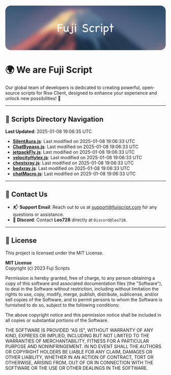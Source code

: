![Banner](.github/b.webp)

# 🌍 **We are Fuji Script**

Our global team of developers is dedicated to creating powerful, open-source scripts for Rise Client, designed to enhance your experience and unlock new possibilities! 🌟

---
<!-- SCRIPTS_NAVIGATION_START -->
## 📂 **Scripts Directory Navigation**

**Last Updated**: 2025-01-08 19:06:35 UTC

- **[SilentAura.js](scripts/SilentAura.js)**: Last modified on 2025-01-08 19:06:33 UTC
- **[ChatBypass.js](scripts/ChatBypass.js)**: Last modified on 2025-01-08 19:06:33 UTC
- **[jetpackFly.js](scripts/jetpackFly.js)**: Last modified on 2025-01-08 19:06:33 UTC
- **[velocityHylex.js](scripts/velocityHylex.js)**: Last modified on 2025-01-08 19:06:33 UTC
- **[chestxray.js](scripts/chestxray.js)**: Last modified on 2025-01-08 19:06:33 UTC
- **[bedxray.js](scripts/bedxray.js)**: Last modified on 2025-01-08 19:06:33 UTC
- **[chatMacro.js](scripts/chatMacro.js)**: Last modified on 2025-01-08 19:06:33 UTC

<!-- SCRIPTS_NAVIGATION_END -->

---

## 💬 **Contact Us**  
- 📬 **Support Email**: Reach out to us at [support@fujiscript.com](mailto:support@fujiscript.com) for any questions or assistance.  
- 💬 **Discord**: Contact **Leo728** directly at `Discord@leo728`.

---

## 📜 **License**

This project is licensed under the MIT License.  

**MIT License**  
Copyright (c) 2023 Fuji Scripts  

Permission is hereby granted, free of charge, to any person obtaining a copy of this software and associated documentation files (the "Software"), to deal in the Software without restriction, including without limitation the rights to use, copy, modify, merge, publish, distribute, sublicense, and/or sell copies of the Software, and to permit persons to whom the Software is furnished to do so, subject to the following conditions:  

The above copyright notice and this permission notice shall be included in all copies or substantial portions of the Software.  

THE SOFTWARE IS PROVIDED "AS IS", WITHOUT WARRANTY OF ANY KIND, EXPRESS OR IMPLIED, INCLUDING BUT NOT LIMITED TO THE WARRANTIES OF MERCHANTABILITY, FITNESS FOR A PARTICULAR PURPOSE AND NONINFRINGEMENT. IN NO EVENT SHALL THE AUTHORS OR COPYRIGHT HOLDERS BE LIABLE FOR ANY CLAIM, DAMAGES OR OTHER LIABILITY, WHETHER IN AN ACTION OF CONTRACT, TORT OR OTHERWISE, ARISING FROM, OUT OF OR IN CONNECTION WITH THE SOFTWARE OR THE USE OR OTHER DEALINGS IN THE SOFTWARE.  
